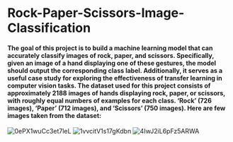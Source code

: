 # Rock-Paper-Scissors-Image-Classification

#### The goal of this project is to build a machine learning model that can accurately classify images of rock, paper, and scissors. Specifically, given an image of a hand displaying one of these gestures, the model should output the corresponding class label. Additionally, it serves as a useful case study for exploring the effectiveness of transfer learning in computer vision tasks. The dataset used for this project consists of approximately 2188 images of hands displaying rock, paper, or scissors, with roughly equal numbers of examples for each class. ‘Rock’ (726 images), ‘Paper’ (712 images), and ‘Scissors’ (750 images). Here are few images taken from the dataset:
![0ePX1wuCc3et7leL](https://user-images.githubusercontent.com/71690933/230923988-322e6b47-7b4d-453e-91e5-82b526fca37c.png)
![1vvcitV1s17gKdbn](https://user-images.githubusercontent.com/71690933/230924024-d0a2f1f3-3563-474f-8a3a-c3f86315f58d.png)
![4IwJ2iL6pFz5ARWA](https://user-images.githubusercontent.com/71690933/230924056-0433f064-5e32-4290-b1ba-3d5b757b680c.png)
